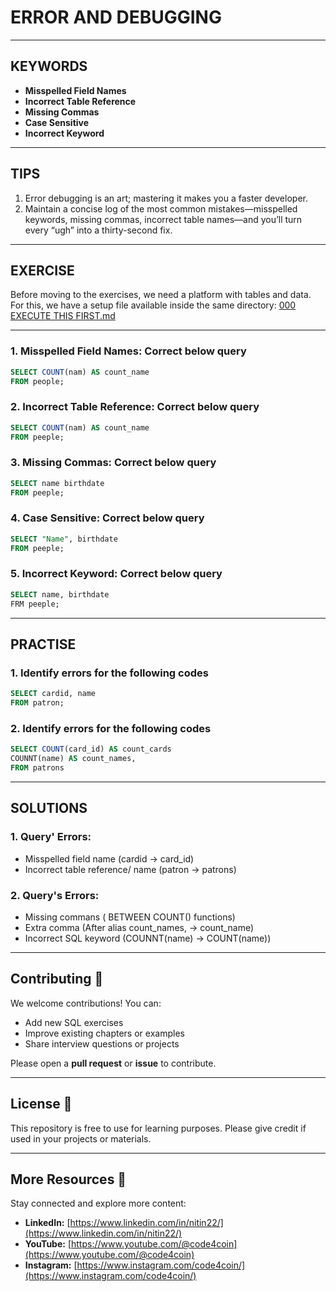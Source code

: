 # ERROR AND DEBUGGING
---
## KEYWORDS
- **Misspelled Field Names**
- **Incorrect Table Reference**
- **Missing Commas**
- **Case Sensitive**
- **Incorrect Keyword**
---
## TIPS
1. Error debugging is an art; mastering it makes you a faster developer.
2. Maintain a concise log of the most common mistakes—misspelled keywords, missing commas, incorrect table names—and you’ll turn every “ugh” into a thirty-second fix.
---
## EXERCISE
Before moving to the exercises, we need a platform with tables and data.  
For this, we have a setup file available inside the same directory: [000 EXECUTE THIS FIRST.md](https://github.com/code4coin/001-SQL-Structured-Query-Language-/blob/main/001%20SQL%20FOR%20DATA%20ENGINEERS/001%20Exercises/000%20EXECUTE%20THIS%20FIRST.md)

---
### 1. **Misspelled Field Names**: Correct below query
```sql
SELECT COUNT(nam) AS count_name
FROM people;
```
### 2. **Incorrect Table Reference**: Correct below query
```sql
SELECT COUNT(nam) AS count_name
FROM peeple;
```
### 3. **Missing Commas**: Correct below query
```sql
SELECT name birthdate
FROM peeple;
```
### 4. **Case Sensitive**: Correct below query
```sql
SELECT "Name", birthdate
FROM peeple;
```
### 5. **Incorrect Keyword**: Correct below query
```sql
SELECT name, birthdate
FRM peeple;
```
---
## PRACTISE
### 1. Identify errors for the following codes
```sql
SELECT cardid, name
FROM patron;
```
### 2. Identify errors for the following codes
```sql
SELECT COUNT(card_id) AS count_cards
COUNNT(name) AS count_names,
FROM patrons
```
---
## SOLUTIONS
### 1. Query' Errors: 
- Misspelled field name (cardid -> card_id)
- Incorrect table reference/ name (patron -> patrons)
### 2. Query's Errors:
- Missing commans ( BETWEEN COUNT() functions)
- Extra comma (After alias count_names, -> count_name)
- Incorrect SQL keyword (COUNNT(name) -> COUNT(name))
---
## **Contributing** 🤝

We welcome contributions! You can:

- Add new SQL exercises
- Improve existing chapters or examples
- Share interview questions or projects

Please open a **pull request** or **issue** to contribute.

---
## **License** 📄

This repository is free to use for learning purposes. Please give credit if used in your projects or materials.

---
## **More Resources** 🔗

Stay connected and explore more content:

- **LinkedIn:** [https://www.linkedin.com/in/nitin22/](https://www.linkedin.com/in/nitin22/)
- **YouTube:** [https://www.youtube.com/@code4coin](https://www.youtube.com/@code4coin)
- **Instagram:** [https://www.instagram.com/code4coin/](https://www.instagram.com/code4coin/)

